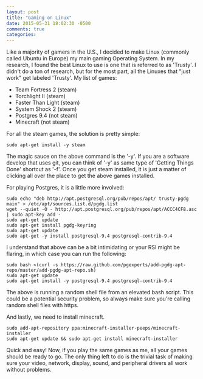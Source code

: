 ```yaml
---
layout: post
title: "Gaming on Linux"
date: 2015-05-31 18:02:30 -0500
comments: true
categories:
---
```

Like a majority of gamers in the U.S., I decided to make Linux (commonly called Ubuntu in Europe) my main gaming Operating System. In my research, I found the best Linux to use is one that is referred to as 'Trusty'. I didn't do a ton of research, but for the most part, all the Linuxes that "just work" get labeled 'Trusty'. My list of games:  

 * Team Fortress 2 (steam)
 * Torchlight II (steam)
 * Faster Than Light (steam)
 * System Shock 2 (steam)
 * Postgres 9.4 (not steam)
 * Minecraft (not steam)

For all the steam games, the solution is pretty simple:  
```  
sudo apt-get install -y steam
```
The magic sauce on the above command is the '-y'. If you are a software develop that uses git, you can think of '-y' as same type of 'Getting Things Done' shortcut as '-f'. Once you get steam installed, it is just a matter of clicking all over the place to get the above games installed.  

For playing Postgres, it is a little more involved:  
```
sudo echo "deb http://apt.postgresql.org/pub/repos/apt/ trusty-pgdg main" > /etc/apt/sources.list.d/pgdg.list
wget --quiet -O - http://apt.postgresql.org/pub/repos/apt/ACCC4CF8.asc | sudo apt-key add -
sudo apt-get update
sudo apt-get install pgdg-keyring
sudo apt-get update
sudo apt-get -y install postgresql-9.4 postgresql-contrib-9.4
```
I understand that above can be a bit intimidating or your RSI might be flaring, in which case you can run the following:
```
sudo bash <(curl -s https://raw.github.com/pgexperts/add-pgdg-apt-repo/master/add-pgdg-apt-repo.sh)
sudo apt-get update
sudo apt-get install -y postgresql-9.4 postgresql-contrib-9.4
```
The above is running a random shell file from an elevated bash script. This could be a potential security problem, so always make sure you're calling random shell files with https.  

And lastly, we need to install minecraft.
```
sudo add-apt-repository ppa:minecraft-installer-peeps/minecraft-installer  
sudo apt-get update && sudo apt-get install minecraft-installer  
```  
Quick and easy! Now, if you play the same games as me, all your games should be ready to go. The only thing left to do is the trivial task of making sure your video, network, display, sound, and peripheral drivers all work without problems.
